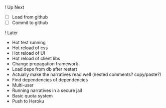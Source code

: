 ! Up Next

 - [ ] Load from github
 - [ ] Commit to github

! Later

 - Hot test running
 - Hot reload of css
 - Hot reload of UI
 - Hot reload of client libs
 - Change propagation framework
 - Load deps from db after restart
 - Actually make the narratives read well (nested comments? copy/paste?)
 - Find dependencies of dependencies
 - Multi-user
 - Running narratives in a secure jail
 - Basic quota system
 - Push to Heroku